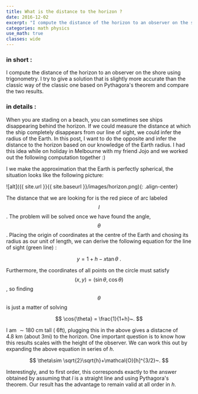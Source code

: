 ```yaml
---
title: What is the distance to the horizon ?
date: 2016-12-02
excerpt: "I compute the distance of the horizon to an observer on the shore using trigonometry. I try to give a solution that is slightly more accurate than the classic way of the classic one based on Pythagora's theorem and compare the two results."
categories: math physics
use_math: true
classes: wide
---
```


### in short :

I compute the distance of the horizon to an observer on the shore using trigonometry. I try to give a solution that is slightly more accurate than the classic way of the classic one based on Pythagora's theorem and compare the two results.

### in details :

When you are stading on a beach, you can sometimes see ships disappearing behind the horizon. If we could measure the distance at which the ship completely disappears from our line of sight, we could infer the radius of the Earth. In this post, I want to do the opposite and infer the distance to the horizon based on our knowledge of the Earth radius. I had this idea while on holiday in Melbourne with my friend Jojo and we worked out the following computation together :)

I we make the approximation that the Earth is perfectly spherical, the situation looks like the following picture:

![alt]({{ site.url }}{{ site.baseurl }}/images/horizon.png){: .align-center}

The distance that we are looking for is the red piece of arc labeled $$l$$. The problem will be solved once we have found the angle, $$\theta$$. Placing the origin of coordinates at the centre of the Earth and chosing its radius as our unit of length, we can derive the following equation for the line of sight (green line) :

$$
y = 1 + h -x\tan{\theta}~.
$$

Furthermore, the coordinates of all points on the circle must satisfy $$(x,y)=(\sin{\theta},\cos{\theta})$$, so finding $$\theta$$ is just a matter of solving

$$
\cos{\theta} = \frac{1}{1+h}~.
$$

I am $\sim180~$cm tall ($~6$ft), plugging this in the above gives a distacne of $4.8~$km (about 3mi) to the horizon. One important question is to know how this results scales with the height of the observer. We can work this out by expanding the above equation in series of $h$.

$$
\theta\sim \sqrt{2}\sqrt{h}+\mathcal{O}[h]^{3/2}~.
$$

Interestingly, and to first order, this corresponds exactly to the answer obtained by assuming that $l$ is a straight line and using Pythagora's theorem. Our result has the advantage to remain valid at all order in $h$.
